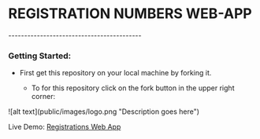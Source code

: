 <h1>REGISTRATION NUMBERS WEB-APP</h1>
------------------------------------------
<h3>Getting Started:</h3>
<ul>
	<li>First get this repository on your local machine by forking it.</li>
		<ul>
			<li>To for this repository click on the fork button in the upper right corner:</li>
		</ul>
</ul>
![alt text](public/images/logo.png "Description goes here")

Live Demo: <a href="http://registrations-numbers-webapp.herokuapp.com/">Registrations Web App</a>
